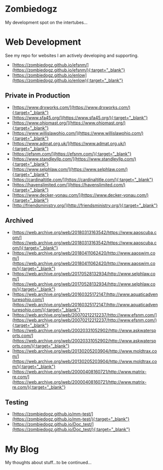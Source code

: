 # Zombiedogz

My development spot on the intertubes...


# Web Development

See my repo for websites I am actively developing and supporting.
- [https://zombiedogz.github.io/efsnm/](https://zombiedogz.github.io/efsnm/){:target="_blank"}
- [https://zombiedogz.github.io/enlow](https://zombiedogz.github.io/enlow){:target="_blank"}

## Private in Production
- [https://www.drxworks.com/](https://www.drxworks.com/){:target="_blank"}
- [https://www.sfa45.org/](https://www.sfa45.org/){:target="_blank"}
- [https://www.ohiomast.org/](https://www.ohiomast.org/){:target="_blank"}
- [https://www.willislawohio.com/](https://www.willislawohio.com/){:target="_blank"}
- [https://www.admat.org.uk/](https://www.admat.org.uk/){:target="_blank"}
- [https://efsnm.com/](https://efsnm.com/){:target="_blank"}
- [https://www.standleyllp.com/](https://www.standleyllp.com/){:target="_blank"}
- [https://www.selphlaw.com/](https://www.selphlaw.com/){:target="_blank"}
- [https://cardinaltitle.com/](https://cardinaltitle.com/){:target="_blank"}
- [https://havenslimited.com/](https://havenslimited.com/){:target="_blank"}
- [https://www.decker-vonau.com/](https://www.decker-vonau.com/){:target="_blank"}
- [http://friendsministry.org/](http://friendsministry.org/){:target="_blank"}

## Archived
- [https://web.archive.org/web/20180313163542/https://www.aaoscuba.com/](https://web.archive.org/web/20180313163542/https://www.aaoscuba.com/){:target="_blank"}
- [https://web.archive.org/web/20180411062420/http://www.aaoswim.com/](https://web.archive.org/web/20180411062420/http://www.aaoswim.com/){:target="_blank"}
- [https://web.archive.org/web/20170528132934/http://www.selphlaw.com/](https://web.archive.org/web/20170528132934/http://www.selphlaw.com/){:target="_blank"}
- [https://web.archive.org/web/20160325172147/http://www.aquaticadventuresohio.com/](https://web.archive.org/web/20160325172147/http://www.aquaticadventuresohio.com/){:target="_blank"}
- [https://web.archive.org/web/20070212212237/http://www.efsnm.com/](https://web.archive.org/web/20070212212237/http://www.efsnm.com/){:target="_blank"}
- [https://web.archive.org/web/20020331052902/http://www.askwatersports.com/](https://web.archive.org/web/20020331052902/http://www.askwatersports.com/){:target="_blank"}
- [https://web.archive.org/web/20130205203904/http://www.moldtrax.com/](https://web.archive.org/web/20130205203904/http://www.moldtrax.com/){:target="_blank"}
- [https://web.archive.org/web/20000408160721/http://www.matrix-re.com/](https://web.archive.org/web/20000408160721/http://www.matrix-re.com/){:target="_blank"}

## Testing
- [https://zombiedogz.github.io/mm-test/](https://zombiedogz.github.io/mm-test/){:target="_blank"}
- [https://zombiedogz.github.io/Doc_test/](https://zombiedogz.github.io/Doc_test/){:target="_blank"}


# My Blog

My thoughts about stuff...to be continued...


